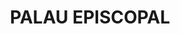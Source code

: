 ---
layout: patrimoni-details
title:  "PALAU EPISCOPAL"
collections: ["patrimoni-arquitectonic", "bcil-previstos-cbp"]
coordinates:
  - group1:
        - [1.462261095618837, 42.357197018901296]
        - [1.462432007940371, 42.357180353934339]
        - [1.462505319666302, 42.357172992543646]
        - [1.462560452431812, 42.357172897529068]
        - [1.462569308005854, 42.357178857596828]
        - [1.462708816882404, 42.357179059658542]
        - [1.462727492865256, 42.356972569929894]
        - [1.462754054945519, 42.356806031937815]
        - [1.462709250212046, 42.356659398652283]
        - [1.462669953496191, 42.356563741949095]
        - [1.462562887983241, 42.356362379406633]
        - [1.462363941388272, 42.356378557374256]
        - [1.462307481171526, 42.356386979200096]
        - [1.462138344565698, 42.356402234131743]
        - [1.46215815956599, 42.356558546047097]
        - [1.462183211795999, 42.356730783163762]
        - [1.46217421391348, 42.356730662453941]
        - [1.462187946174464, 42.356813459306302]
        - [1.462193569858451, 42.35681353474947]
        - [1.462214347086171, 42.356976535321735]
        - [1.462261109180919, 42.357196462769288]
        - [1.462261095618837, 42.357197018901296]
---
